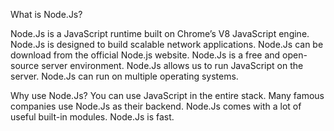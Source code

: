 What is Node.Js?

Node.Js is a JavaScript runtime built on Chrome’s V8 JavaScript engine.
Node.Js is designed to build scalable network applications.
Node.Js can be download from the official Node.js website.
Node.Js is a free and open-source server environment.
Node.Js allows us to run JavaScript on the server.
Node.Js can run on multiple operating systems.


Why use Node.Js?
You can use JavaScript in the entire stack.
Many famous companies use Node.Js as their backend.
Node.Js comes with a lot of useful built-in modules.
Node.Js is fast.